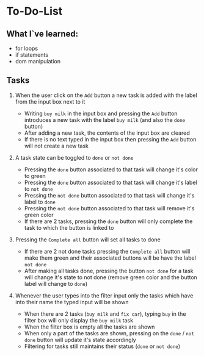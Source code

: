 # To-Do-List

## What I`ve learned:

- for loops
- if statements
- dom manipulation

## Tasks

1. When the user click on the `Add` button a new task is added with the label from the input box next to it
    - Writing `buy milk` in the input box and pressing the `Add` button introduces a new task with the  label `buy milk` (and also the `done` button)
    - After adding a new task, the contents of the input box are cleared 
    - If there is no text typed in the input box then pressing the `Add` button will not create a new task

2. A task state can be toggled to `done` or `not done`
    - Pressing the `done` button associated to that task will change it's color to green 
    - Pressing the `done` button associated to that task will change it's label to `not done`
    - Pressing the `not done` button associated to that task will change it's label to `done`
    - Pressing the `not done` button associated to that task will remove it's green color
    - If there are 2 tasks, pressing the `done` button will only complete the task to which the button  is linked to

3. Pressing the `Complete all` button will set all tasks to done
    - If there are 2 not done tasks pressing the `Complete all` button will make them green and their  associated buttons will be have the label `not done`
    - After making all tasks done, pressing the button `not done` for a task will change it's state to not  done (remove green color and the button label will change to `done`)

4. Whenever the user types into the filter input only the tasks which have into their name the typed input will  be shown
    - When there are 2 tasks (`buy milk` and `fix car`), typing `buy` in the filter box will only display the  `buy milk` task
    - When the filter box is empty all the tasks are shown
    - When only a part of the tasks are shown, pressing on the `done` / `not done` button will update it's  state accordingly
    - Filtering for tasks still maintains their status (`done` or `not done`)

